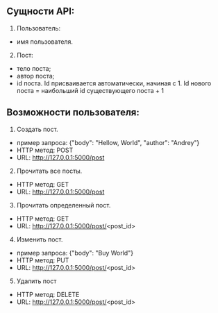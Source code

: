 ## Сущности API:

1. Пользователь:
- имя пользователя.
2. Пост:
- тело поста;
- автор поста;
- id поста. Id присваивается автоматически, начиная с 1. Id нового поста = наибольший id существующего поста + 1

## Возможности пользователя:

1. Создать пост.
- пример запроса: {"body": "Hellow, World", "author": "Andrey"}
- HTTP метод: POST
- URL: http://127.0.0.1:5000/post
2. Прочитать все посты.
- HTTP метод: GET
- URL: http://127.0.0.1:5000/post
3. Прочитать определенный пост.
- HTTP метод: GET
- URL: http://127.0.0.1:5000/post/<post_id>
4. Изменить пост.
- пример запроса: {"body": "Buy World"}
- HTTP метод: PUT
- URL: http://127.0.0.1:5000/post/<post_id>
5. Удалить пост
- HTTP метод: DELETE
- URL: http://127.0.0.1:5000/post/<post_id>